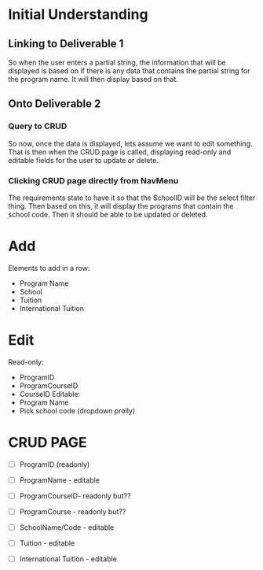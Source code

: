# Initial Understanding
## Linking to Deliverable 1
So when the user enters a partial string, the information that will be displayed is based on if there is any data that contains the partial string for the program name. It will then display based on that.

## Onto Deliverable 2
### Query to CRUD
So now, once the data is displayed, lets assume we want to edit something. That is then when the CRUD page is called, displaying read-only and editable fields for the user to update or delete. 
### Clicking CRUD page directly from NavMenu
The requirements state to have it so that the SchoolID will be the select filter thing. Then based on this, it will display the programs that contain the school code. Then it should be able to be updated or deleted.

# Add
Elements to add in a row:
- Program Name
- School
- Tuition
- International Tuition

# Edit
Read-only:
- ProgramID
- ProgramCourseID
- CourseID
Editable:
- Program Name
- Pick school code (dropdown prolly)




# CRUD PAGE
- [ ] ProgramID (readonly)
- [ ] ProgramName - editable
- [ ] ProgramCourseID- readonly but??
- [ ] ProgramCourse  - readonly but??
- [ ] SchoolName/Code - editable 
- [ ] Tuition - editable
- [ ] International Tuition - editable

